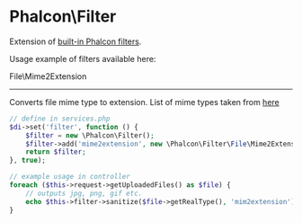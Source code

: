Phalcon\Filter
==============

Extension of [built-in Phalcon filters](http://docs.phalconphp.com/en/latest/reference/filter.html#types-of-built-in-filters).

Usage example of filters available here:

File\Mime2Extension
___________________

Converts file mime type to extension. List of mime types taken from [here](https://raw.githubusercontent.com/EllisLab/CodeIgniter/develop/application/config/mimes.php)

```php
// define in services.php
$di->set('filter', function () {
    $filter = new \Phalcon\Filter();
    $filter->add('mime2extension', new \Phalcon\Filter\File\Mime2Extension());
    return $filter;
}, true);

// example usage in controller
foreach ($this->request->getUploadedFiles() as $file) {
    // outputs jpg, png, gif etc.
    echo $this->filter->sanitize($file->getRealType(), 'mim2extension');
}
```